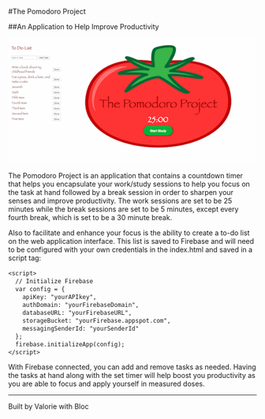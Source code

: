 #The Pomodoro Project

##An Application to Help Improve Productivity


![Pomodoro Project](app/assets/images/PomodoroProjectSmall.png)

The Pomodoro Project is an application that contains a countdown timer that helps you encapsulate your work/study sessions to help you focus on the task at hand followed by a break session in order to sharpen your senses and improve productivity. The work sessions are set to be 25 minutes while the break sessions are set to be 5 minutes, except every fourth break, which is set to be a 30 minute break.

Also to facilitate and enhance your focus is the ability to create a to-do list on the web application interface. This list is saved to Firebase and will need to be configured with your own credentials in the index.html and saved in a script tag:

````
<script>
  // Initialize Firebase
  var config = {
    apiKey: "yourAPIkey",
    authDomain: "yourFirebaseDomain",
    databaseURL: "yourFirebaseURL",
    storageBucket: "yourFirebase.appspot.com",
    messagingSenderId: "yourSenderId"
  };
  firebase.initializeApp(config);
</script>
````

With Firebase connected, you can add and remove tasks as needed. Having the tasks at hand along with the set timer will help boost you productivity as you are able to focus and apply yourself in measured doses.

----
Built by Valorie with Bloc
